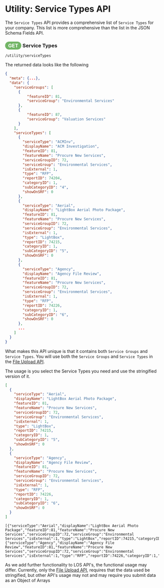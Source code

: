 # Utility: Service Types API

The `Service Types` API provides a comprehensive list of `Service Types` for your company. This list is more comprehensive than the list in the JSON Schema Fields API.

### <span style="background-color: #72b566; font-weight: bold; color: #ffffff; padding: 3px 10px; border-radius: 14px;">GET</span> **Service Types**

```text
/utility/serviceTypes
```

The returned data looks like the following

```json
{
  "meta": {...},
  "data": {
    "serviceGroups": [
      {
          "featureID": 81,
          "serviceGroup": "Environmental Services"
      },
      {
          "featureID": 87,
          "serviceGroup": "Valuation Services"
      }
    ],
    "serviceTypes": [
      {
        "serviceType": "ACMInv",
        "displayName": "ACM Investigation",
        "featureID": 81,
        "featureName": "Procure New Services",
        "serviceGroupID": 72,
        "serviceGroup": "Environmental Services",
        "isExternal": 1,
        "type": "RFP",
        "reportID": 74204,
        "categoryID": 1,
        "subCategoryID": "4",
        "showOnSRF": 0
      },
      {
        "serviceType": "Aerial",
        "displayName": "LightBox Aerial Photo Package",
        "featureID": 81,
        "featureName": "Procure New Services",
        "serviceGroupID": 72,
        "serviceGroup": "Environmental Services",
        "isExternal": 1,
        "type": "LightBox",
        "reportID": 74215,
        "categoryID": 1,
        "subCategoryID": "5",
        "showOnSRF": 0
      },
      {
        "serviceType": "Agency",
        "displayName": "Agency File Review",
        "featureID": 81,
        "featureName": "Procure New Services",
        "serviceGroupID": 72,
        "serviceGroup": "Environmental Services",
        "isExternal": 1,
        "type": "RFP",
        "reportID": 74226,
        "categoryID": 1,
        "subCategoryID": "6",
        "showOnSRF": 0
      },
      ...
    ]
  }
}
```

What makes this API unique is that it contains both `Service Groups` and `Service Types`. You will use both the `Service Groups` and `Service Types` in the [File Upload API](../srf-file-upload-api.md).

The usage is you select the Service Types you need and use the stringified version of it.

```json
[
  {
    "serviceType": "Aerial",
    "displayName": "LightBox Aerial Photo Package",
    "featureID": 81,
    "featureName": "Procure New Services",
    "serviceGroupID": 72,
    "serviceGroup": "Environmental Services",
    "isExternal": 1,
    "type": "LightBox",
    "reportID": 74215,
    "categoryID": 1,
    "subCategoryID": "5",
    "showOnSRF": 0
  },
  {
    "serviceType": "Agency",
    "displayName": "Agency File Review",
    "featureID": 81,
    "featureName": "Procure New Services",
    "serviceGroupID": 72,
    "serviceGroup": "Environmental Services",
    "isExternal": 1,
    "type": "RFP",
    "reportID": 74226,
    "categoryID": 1,
    "subCategoryID": "6",
    "showOnSRF": 0
  }
]
```

```text
[{"serviceType":"Aerial","displayName":"LightBox Aerial Photo Package","featureID":81,"featureName":"Procure New Services","serviceGroupID":72,"serviceGroup":"Environmental Services","isExternal":1,"type":"LightBox","reportID":74215,"categoryID":1,"subCategoryID":"5","showOnSRF":0},{"serviceType":"Agency","displayName":"Agency File Review","featureID":81,"featureName":"Procure New Services","serviceGroupID":72,"serviceGroup":"Environmental Services","isExternal":1,"type":"RFP","reportID":74226,"categoryID":1,"subCategoryID":"6","showOnSRF":0}]
```

As we add further functionality to LOS API's, the functional usage may differ. Currently, only the [File Upload API](../srf-file-upload-api.md), requires that the data used be stringified, but other API's usage may not and may require you submit data as an Object of Arrays